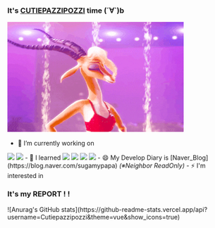 ### It's <u>CUTIEPAZZIPOZZI</u> time (´∀`)b

<img src="./image/가젤들썩들썩.gif" width="400" height="250"/>
<!--(출처: https://m.blog.naver.com/PostView.naver?isHttpsRedirect=true&blogId=furriky&logNo=220664635614)-->


- 🔭 I’m currently working on 
<img src="https://img.shields.io/badge/Java-ED8B00?style=for-the-badge&logo=java&logoColor=white">
<img src="	https://img.shields.io/badge/Spring-6DB33F?style=for-the-badge&logo=spring&logoColor=white">
- 🌱 I learned 
<img src="https://img.shields.io/badge/HTML-239120?style=for-the-badge&logo=html5&logoColor=white"> 
<img src="https://img.shields.io/badge/CSS-239120?&style=for-the-badge&logo=css3&logoColor=white">
<img src="https://img.shields.io/badge/C%2B%2B-00599C?style=for-the-badge&logo=c%2B%2B&logoColor=white">
<img src="https://img.shields.io/badge/C-00599C?style=for-the-badge&logo=c&logoColor=white">
- 😄 My Develop Diary is
[Naver_Blog](https://blog.naver.com/sugamypapa) 
<em>(※Neighbor ReadOnly)</em>
- ⚡ I'm interested in 

<br>

<h3>It's my REPORT ! ! </h3>
![Anurag's GitHub stats](https://github-readme-stats.vercel.app/api?username=Cutiepazzipozzi&theme=vue&show_icons=true)

<!--
**Cutiepazzipozzi/Cutiepazzipozzi** is a ✨ _special_ ✨ repository because its `README.md` (this file) appears on your GitHub profile.

Here are some ideas to get you started:

- 🔭 I’m currently working on ...
- 🌱 I’m currently learning ...
- 👯 I’m looking to collaborate on ...
- 🤔 I’m looking for help with ...
- 💬 Ask me about ...
- 📫 How to reach me: ...
- 😄 Pronouns: ...
- ⚡ Fun fact: ...
-->
